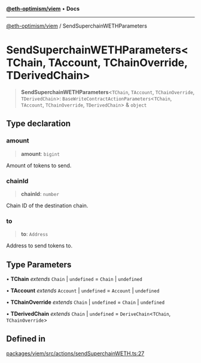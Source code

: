 [**@eth-optimism/viem**](../README.md) • **Docs**

***

[@eth-optimism/viem](../README.md) / SendSuperchainWETHParameters

# SendSuperchainWETHParameters\<TChain, TAccount, TChainOverride, TDerivedChain\>

> **SendSuperchainWETHParameters**\<`TChain`, `TAccount`, `TChainOverride`, `TDerivedChain`\>: `BaseWriteContractActionParameters`\<`TChain`, `TAccount`, `TChainOverride`, `TDerivedChain`\> & `object`

## Type declaration

### amount

> **amount**: `bigint`

Amount of tokens to send.

### chainId

> **chainId**: `number`

Chain ID of the destination chain.

### to

> **to**: `Address`

Address to send tokens to.

## Type Parameters

• **TChain** *extends* `Chain` \| `undefined` = `Chain` \| `undefined`

• **TAccount** *extends* `Account` \| `undefined` = `Account` \| `undefined`

• **TChainOverride** *extends* `Chain` \| `undefined` = `Chain` \| `undefined`

• **TDerivedChain** *extends* `Chain` \| `undefined` = `DeriveChain`\<`TChain`, `TChainOverride`\>

## Defined in

[packages/viem/src/actions/sendSuperchainWETH.ts:27](https://github.com/ethereum-optimism/ecosystem/blob/1d855f26d1024617b154d28d909dbc33a421f5de/packages/viem/src/actions/sendSuperchainWETH.ts#L27)
